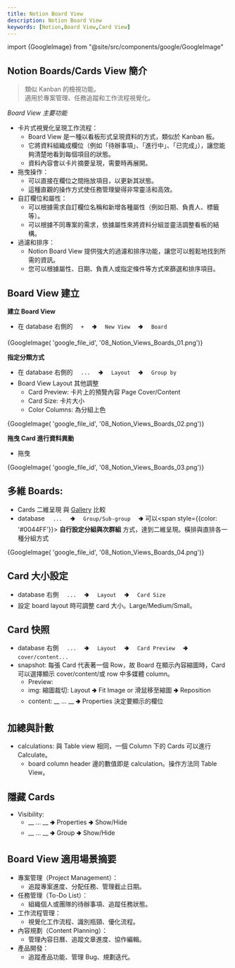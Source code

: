 ```yaml
---
title: Notion Board View 
description: Notion Board View
keywords: [Notion,Board View,Card View]
---
```

import {GoogleImage} from "@site/src/components/google/GoogleImage"

## Notion Boards/Cards View 簡介
> 類似 Kanban 的檢視功能。  
> 適用於專案管理、任務追蹤和工作流程視覺化。  

_Board View 主要功能_
* 卡片式視覺化呈現工作流程：
    * Board View 是一種以看板形式呈現資料的方式，類似於 Kanban 板。
    * 它將資料組織成欄位（例如「待辦事項」、「進行中」、「已完成」），讓您能夠清楚地看到每個項目的狀態。
    * 資料內容會以卡片摘要呈現，需要時再展開。
* 拖曳操作：
    * 可以直接在欄位之間拖放項目，以更新其狀態。
    * 這種直觀的操作方式使任務管理變得非常靈活和高效。
* 自訂欄位和屬性：
    * 可以根據需求自訂欄位名稱和新增各種屬性（例如日期、負責人、標籤等）。
    * 可以根據不同專案的需求，依據屬性來將資料分組並靈活調整看板的結構。
* 過濾和排序：
    * Notion Board View 提供強大的過濾和排序功能，讓您可以輕鬆地找到所需的資訊。
    * 您可以根據屬性、日期、負責人或指定條件等方式來篩選和排序項目。

## Board View 建立

__建立 Board View__
* 在 database 右側的 <code>&nbsp; + &nbsp;</code> 🢂 <code>&nbsp; New View &nbsp;</code> 🢂 <code>&nbsp; Board &nbsp;</code>
<div>
 {GoogleImage( 'google_file_id',  '08_Notion_Views_Boards_01.png')}
</div>

__指定分類方式__
* 在 database 右側的 <code>&nbsp; ... &nbsp;</code> 🢂 <code>&nbsp; Layout &nbsp;</code> 🢂 <code>&nbsp; Group by &nbsp;</code> 
* Board View Layout 其他調整
    * Card Preview: 卡片上的預覽內容 Page Cover/Content 
    * Card Size: 卡片大小 
    * Color Columns: 為分組上色 
    
<div>
 {GoogleImage( 'google_file_id',  '08_Notion_Views_Boards_02.png')}
</div>

    
__拖曳 Card 進行資料異動__
* 拖曳
<div>
 {GoogleImage( 'google_file_id',  '08_Notion_Views_Boards_03.png')}
</div>


## 多維 Boards: 
* Cards 二維呈現 與 [Gallery](./Notion_View_Gallery) 比較 <span id="Border_View"> </span>
* database <code>&nbsp; ... &nbsp;</code> 🢂 <code>&nbsp; Group/Sub-group &nbsp;</code> 🢂 可以<span style={{color: '#0044FF'}}> **自行設定分組與次群組** </span>方式，達到二維呈現。橫排與直排各一種分組方式

<div>
 {GoogleImage( 'google_file_id',  '08_Notion_Views_Boards_04.png')}
</div>

## Card 大小設定
* database 右側 <code>&nbsp; ... &nbsp;</code> 🢂 <code>&nbsp; Layout &nbsp;</code> 🢂 <code>&nbsp; Card Size &nbsp;</code> 
* 設定 board layout 時可調整 card 大小。Large/Medium/Small。

## Card 快照    
* database 右側 <code>&nbsp; ... &nbsp;</code> 🢂 <code>&nbsp; Layout &nbsp;</code> 🢂 <code>&nbsp; Card Preview &nbsp;</code> 🢂 <code>&nbsp; cover/content... &nbsp;</code> 
* snapshot: 每張 Card 代表著一個 Row，故 Board 在顯示內容縮圖時，Card 可以選擇顯示 cover/content/或 row 中多媒體 column。
    * Preview: 
    * img: 縮圖裁切: Layout 🢂 Fit Image or 滑鼠移至縮圖 🢂 Reposition
    * content: __ … __ 🢂 Properties 決定要顯示的欄位
    
## 加總與計數    
* calculations: 與 Table view 相同，一個 Column 下的 Cards 可以進行 Calculate。 
    * board column header 邊的數值即是 calculation。操作方法同 Table View。
    
## 隱藏 Cards    
* Visibility: 
    * __ … __ 🢂 Properties 🢂 Show/Hide
    * __ … __ 🢂 Group 🢂 Show/Hide
        
        
## Board View 適用場景摘要
* 專案管理（Project Management）：
    * 追蹤專案進度、分配任務、管理截止日期。
* 任務管理（To-Do List）：
    * 組織個人或團隊的待辦事項、追蹤任務狀態。
* 工作流程管理：
    * 視覺化工作流程、識別瓶頸、優化流程。
* 內容規劃（Content Planning）：
    * 管理內容日曆、追蹤文章進度、協作編輯。
* 產品開發：
    * 追蹤產品功能、管理 Bug、規劃迭代。
  